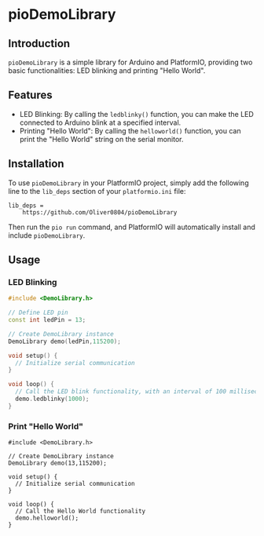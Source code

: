 # pioDemoLibrary

## Introduction

`pioDemoLibrary` is a simple library for Arduino and PlatformIO, providing two basic functionalities: LED blinking and printing "Hello World".

## Features

- LED Blinking: By calling the `ledblinky()` function, you can make the LED connected to Arduino blink at a specified interval.
- Printing "Hello World": By calling the `helloworld()` function, you can print the "Hello World" string on the serial monitor.

## Installation

To use `pioDemoLibrary` in your PlatformIO project, simply add the following line to the `lib_deps` section of your `platformio.ini` file:

```
lib_deps =
	https://github.com/Oliver0804/pioDemoLibrary
```
Then run the `pio run` command, and PlatformIO will automatically install and include `pioDemoLibrary`.

## Usage

### LED Blinking

```cpp
#include <DemoLibrary.h>

// Define LED pin
const int ledPin = 13;

// Create DemoLibrary instance
DemoLibrary demo(ledPin,115200);

void setup() {
  // Initialize serial communication
}

void loop() {
  // Call the LED blink functionality, with an interval of 100 milliseconds
  demo.ledblinky(1000);
}
```


### Print "Hello World"
```
#include <DemoLibrary.h>

// Create DemoLibrary instance
DemoLibrary demo(13,115200);

void setup() {
  // Initialize serial communication
}

void loop() {
  // Call the Hello World functionality
  demo.helloworld();
}
```
